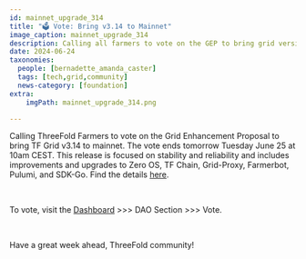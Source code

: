 ```yaml
---
id: mainnet_upgrade_314
title: "🗳 Vote: Bring v3.14 to Mainnet"
image_caption: mainnet_upgrade_314
description: Calling all farmers to vote on the GEP to bring grid version 3.14 to mainnet!
date: 2024-06-24
taxonomies:
  people: [bernadette_amanda_caster]
  tags: [tech,grid,community]
  news-category: [foundation]
extra:
    imgPath: mainnet_upgrade_314.png

---
```


Calling ThreeFold Farmers to vote on the Grid Enhancement Proposal to bring TF Grid v3.14 to mainnet. The vote ends tomorrow Tuesday June 25 at 10am CEST. This release is focused on stability and reliability and includes improvements and upgrades to Zero OS, TF Chain, Grid-Proxy, Farmerbot, Pulumi, and SDK-Go. Find the details [here](https://forum.threefold.io/t/gep-tf-grid-mainnet-release-3-14/4372).

<br/>

To vote, visit the [Dashboard](https://dashboard.grid.tf/) >>> DAO Section >>> Vote.

<br/>

Have a great week ahead, ThreeFold community!
